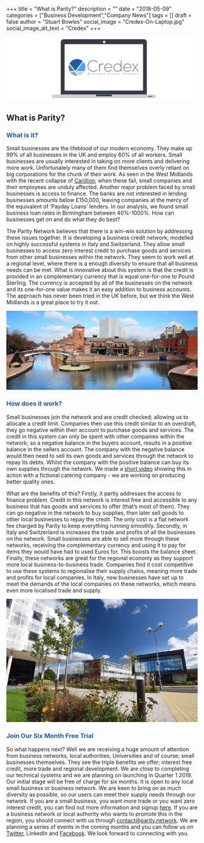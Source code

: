 +++
title = "What is Parity?"
description = ""
date = "2018-05-09"
categories = ["Business Development","Company News"]
tags = []
draft = false
author = "Stuart Bowles"
social_image = "Credex-On-Laptop.jpg"
social_image_alt_text = "Credex"
+++

![Credex](Credex-On-Laptop.jpg)

## What is Parity?


### <span style="color: #215aa5;">What is it?</span>

Small businesses are the lifeblood of our modern economy. They make up 99% of all businesses in the UK and employ 60% of all workers. Small businesses are usually interested in taking on more clients and delivering more work. Unfortunately many of them find themselves overly reliant on big corporations for the chunk of their work. As seen in the West Midlands with the recent collapse of [Carillion](https://www.birminghammail.co.uk/news/business/british-construction-giant-carillion-collapses-14155427); when these fail, small companies and their employees are unduly affected. Another major problem faced by small businesses is access to finance. The banks are not interested in lending businesses amounts below £150,000, leaving companies at the mercy of the equivalent of ‘Payday Loans’ lenders. In our analysis, we found small business loan rates in Birmingham between 40%-1000%. How can businesses get on and do what they do best?

The Parity Network believes that there is a win-win solution by addressing these issues together. It is developing a business credit network; modelled on highly successful systems in Italy and Switzerland. They allow small businesses to access zero interest credit to purchase goods and services from other small businesses within the network. They seem to work well at a regional level, where there is a enough diversity to ensure that all business needs can be met. What is innovative about this system is that the credit is provided in an complementary currency that is equal one-for-one to Pound Sterling. The currency is accepted by all of the businesses on the network and its one-for-one value makes it an easy addition to business accounts. The approach has never been tried in the UK before, but we think the West Midlands is a great place to try it out.

![Birmingham Old Turn Junction](Birmingham-Old-Turn-Junction.jpg)

### <span style="color: #215aa5;">How does it work?</span>

Small businesses join the network and are credit checked; allowing us to allocate a credit limit. Companies then use this credit similar to an overdraft, they go negative within their account to purchase goods and services. The credit in this system can only be spent with other companies within the network; so a negative balance in the buyers account, results in a positive balance in the sellers account. The company with the negative balance would then need to sell its own goods and services through the network to repay its debts. Whilst the company with the positive balance can buy its own supplies through the network. We made a [short video](https://www.youtube.com/watch?v=zoOcDY0c5GE) showing this in action with a fictional catering company - we are working on producing better quality ones.

What are the benefits of this? Firstly, it partly addresses the access to finance problem. Credit in this network is interest free and accessible to any business that has goods and services to offer (that’s most of them). They can go negative in the network to buy supplies, then later sell goods to other local businesses to repay the credit. The only cost is a flat network fee charged by Parity to keep everything running smoothly. Secondly, in Italy and Switzerland is increases the trade and profits of all the businesses on the network. Small businesses are able to sell more through these networks, receiving the complementary currency and using it to pay for items they would have had to used Euros for. This boosts the balance sheet. Finally, these networks are great for the regional economy as they support more local business-to-business trade. Companies find it cost competitive to use these systems to regionalise their supply chains, meaning more trade and profits for local companies. In Italy, new businesses have set up to meet the demands of the local companies on these networks, which means even more localised trade and supply.

![Innovation Birmingham](Innovation-Birmingham.jpg)

### <span style="color: #215aa5;">Join Our Six Month Free Trial</span>

So what happens next? Well we are receiving a huge amount of attention from business networks, local authorities, Universities and of course; small businesses themselves. They see the triple benefits we offer; interest free credit, more trade and regional development. We are close to completing our technical systems and we are planning on launching in Quarter 1 2019. Our initial stage will be free of charge for six months. It is open to any local small business or business network. We are keen to bring on as much diversity as possible, so our users can meet their supply needs through our network. If you are a small business, you want more trade or you want zero interest credit, you can find out more information and signup [here](https://apply.parity.uk). If you are a business network or local authority who wants to promote this in the region, you should connect with us through [contact@parity.network](mailto:contact@parity.uk). We are planning a series of events in the coming months and you can follow us on [Twitter](https://twitter.com/parity_network), LinkedIn and [Facebook](https://www.facebook.com/parity.network/). We look forward to connecting with you.
